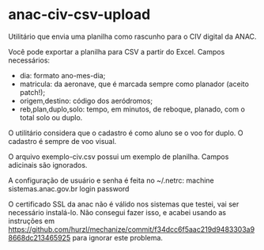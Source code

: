 # anac-civ-csv-upload

Utilitário que envia uma planilha como rascunho para o CIV digital da ANAC.

Você pode exportar a planilha para CSV a partir do Excel. Campos necessários:
- dia: formato ano-mes-dia;
- matricula: da aeronave, que é marcada sempre como planador (aceito patch!);
- origem,destino: código dos aeródromos;
- reb,plan,duplo,solo: tempo, em minutos, de reboque, planado, com o total solo ou duplo.


O utilitário considera que o cadastro é como aluno se o voo for duplo. O
cadastro é sempre de voo visual.

O arquivo exemplo-civ.csv possui um exemplo de planilha. Campos adicinais são ignorados.

A configuração de usuário e senha é feita no ~/.netrc:
    machine sistemas.anac.gov.br
    login <usuario>
    password <senha>

O certificado SSL da anac não é válido nos sistemas que testei, vai ser
necessário instalá-lo. Não consegui fazer isso, e acabei usando as instruções
em https://github.com/hurzl/mechanize/commit/f34dcc6f5aac219d9483303a98668dc213465925
para ignorar este problema.


